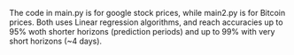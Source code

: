 The code in main.py is for google stock prices, while main2.py is for Bitcoin prices. Both uses Linear regression algorithms, and reach accuracies up to 95% woth shorter horizons (prediction periods) and up to 99% with very short horizons (~4 days).
